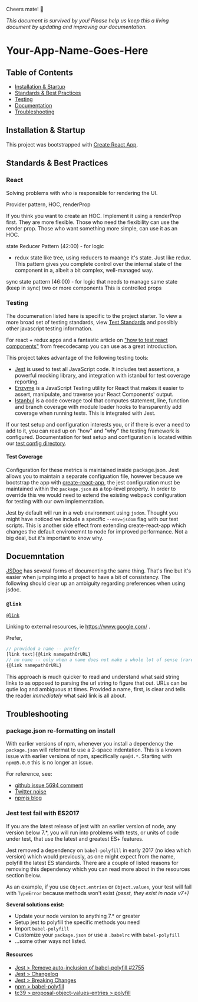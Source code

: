 Cheers mate! 🍻

_This document is survived by you! Please help us keep this a living document by updating and improving our documentation._

# Your-App-Name-Goes-Here

## Table of Contents

- [Installation & Startup](#installation-startup)
- [Standards & Best Practices](#standards-best-practices)
- [Testing](#testing)
- [Documentation](#Documentation)
- [Troubleshooting](#Troubleshooting)


## Installation & Startup

This project was bootstrapped with [Create React App](create-react-app).


## Standards & Best Practices

### React

Solving problems with who is responsible for rendering the UI.

Provider pattern, HOC, renderProp

If you think you want to create an HOC. Implement it using a renderProp first. They are more flexible. Those who need the flexibility can use the render prop. Those who want something more simple, can use it as an HOC.

state Reducer Pattern (42:00) - for logic
- redux state like tree, using reducers to maange it's state. Just like redux.
This pattern gives you complete control over the internal state of the component in a, albeit a bit complex, well-managed way.

sync state pattern (46:00) - for logic that needs to manage same state (keep in sync) two or more components
This is controlled props

### Testing

The documenation listed here is specific to the project starter. To view a more broad set of testing standards, view [Test Standards](https://github.com/jagretz/docs/tree/master/javascript/testing) and possibly other javascript testing information.

For react + redux apps and a fantastic article on ["how to test react components"](https://medium.freecodecamp.org/the-right-way-to-test-react-components-548a4736ab22) from freecodecamp you can use as
a great introduction.

This project takes advantage of the following testing tools:

- [Jest](https://facebook.github.io/jest/docs/en/expect.html#content) is used to test all JavaScript code. It includes test assertions, a powerful mocking library, and integration with istanbul for test coverage reporting.
- [Enzyme](http://airbnb.io/enzyme/docs/api/index.html) is a JavaScript Testing utility for React that makes it easier to assert, manipulate, and traverse your React Components' output.
- [Istanbul](https://istanbul.js.org/) is a code coverage tool that computes statement, line, function and branch coverage with module loader hooks to transparently add coverage when running tests. This is integrated with Jest.

If our test setup and configuration interests you, or if there is ever a need to add to it, you can read up on "how" and "why" the testing framework is configured. Documentation for test setup and configuration is located within our [test config directory](./jestSetup/README.md).

#### Test Coverage

Configuration for these metrics is maintained inside package.json. Jest allows you to maintain a separate configuation file, however because we bootstrap the app with [create-react-app](create-react-app), the jest configuration must be maintained within the `package.json` as a top-level property. In order to override this we would need to extend the existing webpack configuration for testing with our own implementation.

Jest by default will run in a web environment using `jsdom`. Thought you might have noticed we include a specific `--env=jsdom` flag with our test scripts. This is another side effect from extending create-react-app which changes the default environemnt to node for improved performance. Not a big deal, but it's important to know why.

## Docuemntation

[JSDoc](http://usejsdoc.org) has several forms of documenting the same thing. That's fine but it's easier when jumping into a project to have a bit of consistency. The following should clear up an ambiguity regarding preferences when using jsdoc.

### `@link`

[`@link`](http://usejsdoc.org/tags-inline-link.html)

Linking to external resources, ie https://www.google.com/ .

Prefer,

```js
// provided a name -- prefer
[link text]{@link namepathOrURL}
// no name -- only when a name does not make a whole lot of sense (rare case)
{@link namepathOrURL}
```

This approach is much quicker to read and understand what said string links to as opposed to parsing the url string to figure that out. URLs can be qutie log and ambiguous at times. Provided a name, first, is clear and tells the reader _immediately_ what said link is all about.


## Troubleshooting

### package.json re-formatting on install

With earlier versions of npm, whenever you install a dependency the `package.json` will reformat to use a 2-space indentation.
This is a known issue with earlier versions of npm, specifically `npm@4.*`. Starting with `npm@5.0.0` this is no longer an issue.

For reference, see:
- [github issue 5694 comment](https://github.com/npm/npm/issues/5694#issuecomment-307142476)
- [Twitter noise](https://twitter.com/maybekatz/status/860690502932340737)
- [npmjs blog](http://blog.npmjs.org/post/161081169345/v500)

### Jest test fail with ES2017

If you are the latest release of jest with an earlier version of node, any version below 7.*, you will run into
problems with tests, or units of code under test, that use the latest and greatest ES+ features.

Jest removed a dependency on `babel-polyfill` in early 2017 (no idea which version) which would previously,
as one might expect from the name, polyfill the latest ES standards. There are a couple of listed reasons
for removing this dependency which you can read more about in the resources section below.

As an example, if you use `Object.entries` or `Object.values`, your test will fail with `TypeError` because
methods won't exist _(pssst, they exist in node v7+)_

**Several solutions exist:**

- Update your node version to anything 7.* or greater
- Setup jest to polyfill the specific methods you need
- Import `babel-polyfill`
- Customize your `package.json` or use a `.babelrc` with `babel-polyfill`
- ...some other ways not listed.

#### Resources

- [Jest > Remove auto-inclusion of babel-polyfill #2755](https://github.com/facebook/jest/pull/2755)
- [Jest > Changelog](https://github.com/facebook/jest/blob/cf2b9e80a0b099c2f861660fd9cf589848106fa1/CHANGELOG.md)
- [Jest > Breaking Changes](https://github.com/facebook/jest/blob/e4f7d84568c16f692b08c954183ca524c14eced1/website/blog/2017-05-06-jest-20-delightful-testing-multi-project-runner.md#breaking-changes)
- [npm > babel-polyfill](https://www.npmjs.com/package/babel-polyfill)
- [tc39 > proposal-object-values-entries > polyfill](https://github.com/tc39/proposal-object-values-entries/blob/master/polyfill.js)

<!-- anchors signatures for repeated links -->

[create-react-app]: https://github.com/facebookincubator/create-react-app
[react-app-rewired]: https://github.com/timarney/react-app-rewired
[css-modules]: https://github.com/css-modules/css-modules